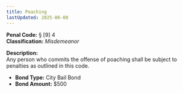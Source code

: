 ```yaml
---
title: Poaching
lastUpdated: 2025-06-08
---
```


**Penal Code:** § [9] 4  
**Classification:** *Misdemeanor*

**Description:**  
Any person who commits the offense of poaching shall be subject to penalties as outlined in this code.

- **Bond Type:** City Bail Bond  
- **Bond Amount:** $500
